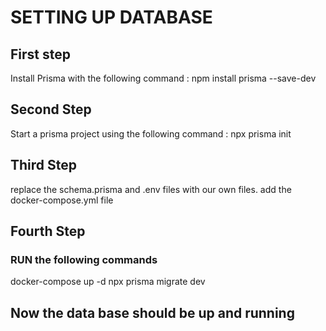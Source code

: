 <h1> SETTING UP DATABASE </h1>

<h2> First step </h2>
<span>Install Prisma with the following command : npm install prisma --save-dev </span>
<h2> Second Step</h2>
<span>Start a prisma project using the following command : npx prisma init</span>
<h2> Third Step</h2>
<span>replace the schema.prisma and .env files with our own files.
add the docker-compose.yml file</span>
<h2> Fourth Step</h2>
<h3>RUN the following commands</h3>
<span>docker-compose up -d</span>
<span>npx prisma migrate dev</span>

<h2> Now the data base should be up and running</h2>
